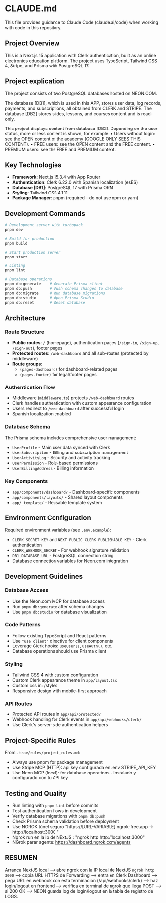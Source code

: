 # CLAUDE.md

This file provides guidance to Claude Code (claude.ai/code) when working with code in this repository.

## Project Overview

This is a Next.js 15 application with Clerk authentication, built as an online
electronics education platform. The project uses TypeScript, Tailwind CSS 4,
Stripe, and Prisma with PostgreSQL 17.

## Project explication

The project consists of two PostgreSQL databases hosted on NEON.COM.

The database [DB1], which is used in this APP, stores user data, log records, payments, and subscriptions, all obtained from CLERK and STRIPE.
The database [DB2] stores slides, lessons, and courses content and is read-only.

This project displays content from database [DB2]. Depending on the user status, more or less content is shown, for example:
• Users without login: see the OPEN content of the academy (GOOGLE ONLY SEES THIS CONTENT).
• FREE users: see the OPEN content and the FREE content.
• PREMIUM users: see the FREE and PREMIUM content.

## Key Technologies

- **Framework**: Next.js 15.3.4 with App Router
- **Authentication**: Clerk 6.22.0 with Spanish localization (esES)
- **Database [DB1]**: PostgreSQL 17 with Prisma ORM
- **Styling**: Tailwind CSS 4.1.11
- **Package Manager**: pnpm (required - do not use npm or yarn)

## Development Commands

```bash
# Development server with turbopack
pnpm dev

# Build for production
pnpm build

# Start production server
pnpm start

# Linting
pnpm lint

# Database operations
pnpm db:generate    # Generate Prisma client
pnpm db:push        # Push schema changes to database
pnpm db:migrate     # Run database migrations
pnpm db:studio      # Open Prisma Studio
pnpm db:reset       # Reset database
```

## Architecture

### Route Structure

- **Public routes**: `/` (homepage), authentication pages (`/sign-in`, `/sign-up`, `/sign-out`), footer pages
- **Protected routes**: `/web-dashboard` and all sub-routes (protected by middleware)
- **Route groups**:
  - `(pages-dashboard)` for dashboard-related pages
  - `(pages-footer)` for legal/footer pages

### Authentication Flow

- Middleware (`middleware.ts`) protects `/web-dashboard` routes
- Clerk handles authentication with custom appearance configuration
- Users redirect to `/web-dashboard` after successful login
- Spanish localization enabled

### Database Schema

The Prisma schema includes comprehensive user management:

- `UserProfile` - Main user data synced with Clerk
- `UserSubscription` - Billing and subscription management
- `UserActivityLog` - Security and activity tracking
- `UserPermission` - Role-based permissions
- `UserBillingAddress` - Billing information

### Key Components

- `app/components/dashboard/` - Dashboard-specific components
- `app/components/layouts/` - Shared layout components
- `app/_template/` - Reusable template system

## Environment Configuration

Required environment variables (see `.env.example`):

- `CLERK_SECRET_KEY` and `NEXT_PUBLIC_CLERK_PUBLISHABLE_KEY` - Clerk authentication
- `CLERK_WEBHOOK_SECRET` - For webhook signature validation
- `DB1_DATABASE_URL` - PostgreSQL connection string
- Database connection variables for Neon.com integration

## Development Guidelines

### Database Access

- Use the Neon.com MCP for database access
- Run `pnpm db:generate` after schema changes
- Use `pnpm db:studio` for database visualization

### Code Patterns

- Follow existing TypeScript and React patterns
- Use `"use client"` directive for client components
- Leverage Clerk hooks: `useUser()`, `useAuth()`, etc.
- Database operations should use Prisma client

### Styling

- Tailwind CSS 4 with custom configuration
- Custom Clerk appearance theme in `app/layout.tsx`
- Custom css in: /styles
- Responsive design with mobile-first approach

### API Routes

- Protected API routes in `app/api/protected/`
- Webhook handling for Clerk events in `app/api/webhooks/clerk/`
- Use Clerk's server-side authentication helpers

## Project-Specific Rules

From `.trae/rules/project_rules.md`:

- Always use pnpm for package management
- Use Stripe MCP (HTTP): api key configurada en .env STRIPE_API_KEY
- Use Neon MCP (local): for database operations - Instalado y configurado con tu
  API key

## Testing and Quality

- Run linting with `pnpm lint` before commits
- Test authentication flows in development
- Verify database migrations with `pnpm db:push`
- Check Prisma schema validation before deployment
- Use NGROK túnel seguro "https://[URL-VARIABLE].ngrok-free.app -> http://localhost:3000 "
- Ngrok run en la ip de NExtJS : "ngrok http http://localhost:3000"
- NGrok parar agente: https://dashboard.ngrok.com/agents

## RESUMEN

Arranca NextJS local --> abre ngrok con la IP local de NextJS `ngrok http 3000` -->
copia URL HTTPS de Forwarding -->
entra en Clerk Dashboard --> pega URL en webhook con esta terminacion (/api/webhooks/clerk) -->
haz login/logout en frontend -->
verifica en terminal de ngrok que llega POST -->
si 200 OK --> NEON guarda log de login/logout en la tabla de registro de LOGS.
